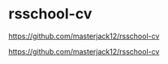 # rsschool-cv

https://github.com/masterjack12/rsschool-cv

https://github.com/masterjack12/rsschool-cv
